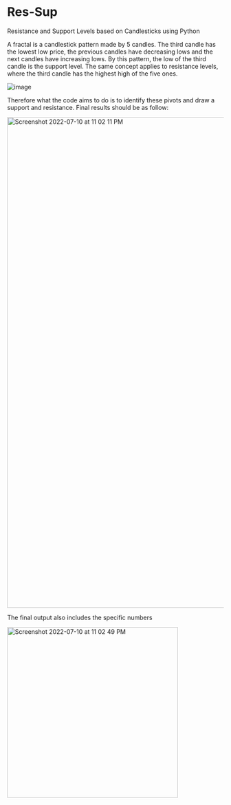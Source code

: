 # Res-Sup
Resistance and Support Levels based on Candlesticks using Python

A fractal is a candlestick pattern made by 5 candles. The third candle has the lowest low price, the previous candles have decreasing lows and the next candles have increasing lows. By this pattern, the low of the third candle is the support level. The same concept applies to resistance levels, where the third candle has the highest high of the five ones.

![image](https://user-images.githubusercontent.com/107907500/177912191-18b8cc03-4d5d-4cf6-bc0e-15ad12d62873.png)

Therefore what the code aims to do is to identify these pivots and draw a support and resistance. Final results should be as follow:

<img width="1142" alt="Screenshot 2022-07-10 at 11 02 11 PM" src="https://user-images.githubusercontent.com/107907500/178150421-562c6ad0-1f68-43d9-819c-34e359454e1f.png">

The final output also includes the specific numbers

<img width="397" alt="Screenshot 2022-07-10 at 11 02 49 PM" src="https://user-images.githubusercontent.com/107907500/178150442-f70e38e7-1135-4f5d-8911-55f0a41715ad.png">
